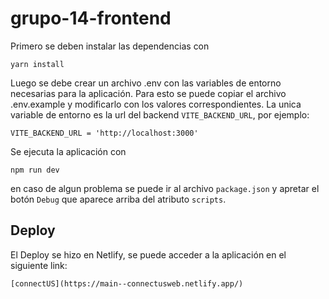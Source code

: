 # grupo-14-frontend

Primero se deben instalar las dependencias con
```
yarn install
```

Luego se debe crear un archivo .env con las variables de entorno necesarias para la aplicación. Para esto se puede copiar el archivo .env.example y modificarlo con los valores correspondientes. La unica variable de entorno es la url del backend `VITE_BACKEND_URL`, por ejemplo:
```
VITE_BACKEND_URL = 'http://localhost:3000'
```
Se ejecuta la aplicación con
```
npm run dev
```
en caso de algun problema se puede ir al archivo `package.json` y apretar el botón `Debug` que aparece arriba del atributo `scripts`.

## Deploy
El Deploy se hizo en Netlify, se puede acceder a la aplicación en el siguiente link: 
````
[connectUS](https://main--connectusweb.netlify.app/)

`````
